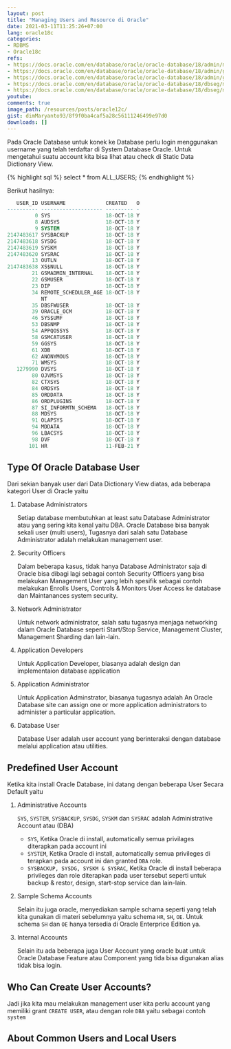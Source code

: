 ```yaml
---
layout: post
title: "Managing Users and Resource di Oracle"
date: 2021-03-11T11:25:26+07:00
lang: oracle18c
categories:
- RDBMS
- Oracle18c
refs: 
- https://docs.oracle.com/en/database/oracle/oracle-database/18/admin/managing-users-and-securing-the-database.html#GUID-6ECD7474-E756-4B3E-B5CF-2B92B1BCACA1
- https://docs.oracle.com/en/database/oracle/oracle-database/18/admin/getting-started-with-database-administration.html#GUID-C7B90809-E930-44BF-B836-F760B0989BB0
- https://docs.oracle.com/en/database/oracle/oracle-database/18/admin/getting-started-with-database-administration.html#GUID-10287280-C2E4-4FB1-ABF9-993327419603
- https://docs.oracle.com/en/database/oracle/oracle-database/18/dbseg/managing-security-for-oracle-database-users.html#GUID-CEF9151B-624C-452E-95CC-D930CDABE8D6
- https://docs.oracle.com/en/database/oracle/oracle-database/18/dbseg/managing-security-for-oracle-database-users.html#GUID-BBBD9904-F2F3-442B-9AFC-8ACDD9A588D8
youtube: 
comments: true
image_path: /resources/posts/oracle12c/
gist: dimMaryanto93/8f9f0ba4caf5a28c56111246499e97d0
downloads: []
---
```


Pada Oracle Database untuk konek ke Database perlu login menggunakan username yang telah terdaftar di System Database Oracle. Untuk mengetahui suatu account kita bisa lihat atau check di Static Data Dictionary View.

{% highlight sql %}
select * 
from ALL_USERS;
{% endhighlight %}

Berikut hasilnya:

```sql
   USER_ID USERNAME             CREATED   O
---------- -------------------- --------- -
         0 SYS                  18-OCT-18 Y
         8 AUDSYS               18-OCT-18 Y
         9 SYSTEM               18-OCT-18 Y
2147483617 SYSBACKUP            18-OCT-18 Y
2147483618 SYSDG                18-OCT-18 Y
2147483619 SYSKM                18-OCT-18 Y
2147483620 SYSRAC               18-OCT-18 Y
        13 OUTLN                18-OCT-18 Y
2147483638 XS$NULL              18-OCT-18 Y
        21 GSMADMIN_INTERNAL    18-OCT-18 Y
        22 GSMUSER              18-OCT-18 Y
        23 DIP                  18-OCT-18 Y
        34 REMOTE_SCHEDULER_AGE 18-OCT-18 Y
           NT
        35 DBSFWUSER            18-OCT-18 Y
        39 ORACLE_OCM           18-OCT-18 Y
        46 SYS$UMF              18-OCT-18 Y
        53 DBSNMP               18-OCT-18 Y
        54 APPQOSSYS            18-OCT-18 Y
        58 GSMCATUSER           18-OCT-18 Y
        59 GGSYS                18-OCT-18 Y
        61 XDB                  18-OCT-18 Y
        62 ANONYMOUS            18-OCT-18 Y
        71 WMSYS                18-OCT-18 Y
   1279990 DVSYS                18-OCT-18 Y
        80 OJVMSYS              18-OCT-18 Y
        82 CTXSYS               18-OCT-18 Y
        84 ORDSYS               18-OCT-18 Y
        85 ORDDATA              18-OCT-18 Y
        86 ORDPLUGINS           18-OCT-18 Y
        87 SI_INFORMTN_SCHEMA   18-OCT-18 Y
        88 MDSYS                18-OCT-18 Y
        91 OLAPSYS              18-OCT-18 Y
        94 MDDATA               18-OCT-18 Y
        96 LBACSYS              18-OCT-18 Y
        98 DVF                  18-OCT-18 Y
       101 HR                   11-FEB-21 Y
```

## Type Of Oracle Database User

Dari sekian banyak user dari Data Dictionary View diatas, ada beberapa kategori User di Oracle yaitu

1. Database Administrators
    
    Setiap database membutuhkan at least satu Database Administrator atau yang sering kita kenal yaitu DBA. Oracle Database bisa banyak sekali user (multi users), Tugasnya dari salah satu Database Administrator adalah melakukan management user.

2. Security Officers

    Dalam beberapa kasus, tidak hanya Database Administrator saja di Oracle bisa dibagi lagi sebagai contoh Security Officers yang bisa melakukan Management User yang lebih spesifik sebagai contoh melakukan Enrolls Users, Controls & Monitors User Access ke database dan Maintanances system security.

3. Network Administrator

    Untuk network administrator, salah satu tugasnya menjaga networking dalam Oracle Database seperti Start/Stop Service, Management Cluster, Management Sharding dan lain-lain.

4. Application Developers

    Untuk Application Developer, biasanya adalah design dan implementaion database application

5. Application Administrator

    Untuk Application Adminstrator, biasanya tugasnya adalah An Oracle Database site can assign one or more application administrators to administer a particular application.

6. Database User

    Database User adalah user account yang berinteraksi dengan database melalui application atau utilities.

## Predefined User Account

Ketika kita install Oracle Database, ini datang dengan beberapa User Secara Default yaitu 

1. Administrative Accounts

    `SYS`, `SYSTEM`, `SYSBACKUP`, `SYSDG`, `SYSKM` dan `SYSRAC` adalah Administrative Account atau (DBA)

    - `SYS`, Ketika Oracle di install, automatically semua privilages diterapkan pada account ini
    - `SYSTEM`, Ketika Oracle di install, automatically semua privileges di terapkan pada account ini dan granted `DBA` role. 
    - `SYSBACKUP, SYSDG, SYSKM & SYSRAC`, Ketika Oracle di install beberapa privileges dan role diterapkan pada user tersebut seperti untuk backup & restor, design, start-stop service dan lain-lain.

2. Sample Schema Accounts

    Selain itu juga oracle, menyediakan sample schama seperti yang telah kita gunakan di materi sebelumnya yaitu schema `HR`, `SH`, `OE`. Untuk schema `SH` dan `OE` hanya tersedia di Oracle Enterprice Edition ya.

3. Internal Accounts

    Selain itu ada beberapa juga User Account yang oracle buat untuk Oracle Database Feature atau Component yang tida bisa digunakan alias tidak bisa login.

## Who Can Create User Accounts?

Jadi jika kita mau melakukan management user kita perlu account yang memiliki grant `CREATE USER`, atau dengan role `DBA` yaitu sebagai contoh `system`

## About Common Users and Local Users